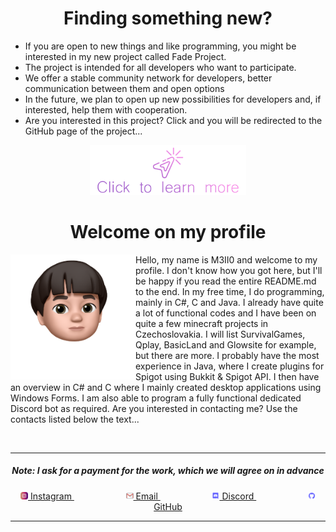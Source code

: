 <h1 align="center">Finding something new?</h1>

- If you are open to new things and like programming, you might be interested in my new project called Fade Project.
- The project is intended for all developers who want to participate.
- We offer a stable community network for developers, better communication between them and open options
- In the future, we plan to open up new possibilities for developers and, if interested, help them with cooperation.
- Are you interested in this project? Click and you will be redirected to the GitHub page of the project...

<a href="https://github.com/M3II0/FadeProject">
 <p align="center">
  <img src="./FadeProjectRedirect/Banner.png" width="250" height="80">
 </p>
</a>




<h1 align="center">Welcome on my profile</h1>
<p align="left">
 <img src="./Profile/bitmoji.png" align="left" width="200">
 Hello, my name is M3II0 and welcome to my profile. I don't know how you got here, but I'll be happy if you read the entire README.md to the end.
 In my free time, I do programming, mainly in C#, C and Java. I already have quite a lot of functional codes and I have been on quite a few minecraft projects in Czechoslovakia. I will list SurvivalGames, Qplay, BasicLand and Glowsite for example, but there are more.
 I probably have the most experience in Java, where I create plugins for Spigot using Bukkit & Spigot API. I then have an overview in C# and C where I mainly created desktop applications using Windows Forms. I am also able to program a fully functional dedicated Discord bot as required.
 Are you interested in contacting me? Use the contacts listed below the text...
</p>&nbsp;

<hr>
<h5 align="center">Note: I ask for a payment for the work, which we will agree on in advance</h5>
<p align="center">
 <a href="https://www.instagram.com/m_3_i_i_0/">
   <img src="./Contacts/Instagram.png" width="12"> Instagram
 </a>&nbsp;&nbsp;&nbsp;&nbsp;&nbsp;&nbsp;&nbsp;&nbsp;&nbsp;&nbsp;&nbsp;&nbsp;&nbsp;&nbsp;&nbsp;&nbsp;&nbsp;&nbsp;&nbsp;&nbsp;
 <a href="mailto: mellomainmail@gmail.com">
   <img src="./Contacts/Email.png" width="12"> Email
 </a>&nbsp;&nbsp;&nbsp;&nbsp;&nbsp;&nbsp;&nbsp;&nbsp;&nbsp;&nbsp;&nbsp;&nbsp;&nbsp;&nbsp;&nbsp;&nbsp;&nbsp;&nbsp;&nbsp;&nbsp;
 <a href="https://discord.com/users/718022945737539635/">
   <img src="./Contacts/Discord.png" width="12"> Discord
 </a>&nbsp;&nbsp;&nbsp;&nbsp;&nbsp;&nbsp;&nbsp;&nbsp;&nbsp;&nbsp;&nbsp;&nbsp;&nbsp;&nbsp;&nbsp;&nbsp;&nbsp;&nbsp;&nbsp;&nbsp;
 <a href="https://github.com/M3II0">
   <img src="./Contacts/GitHub.png" width="12"> GitHub
 </a>
</p>
<hr>




<p>
</p>